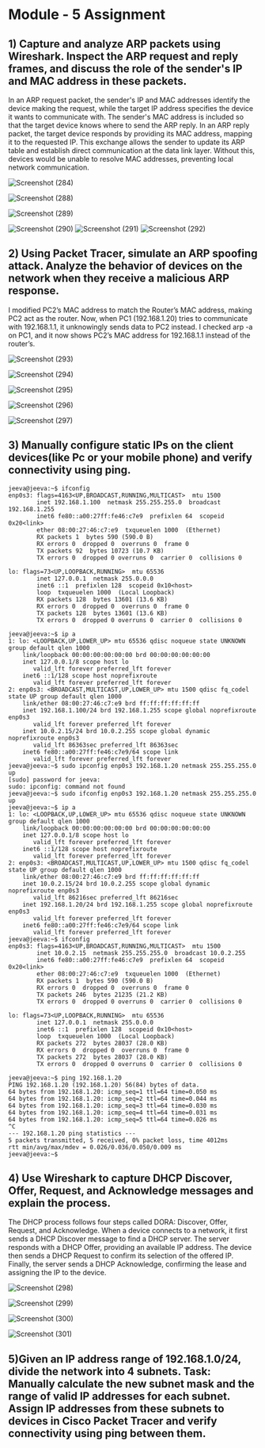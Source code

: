 # Module - 5 Assignment

## 1) Capture and analyze ARP packets using Wireshark. Inspect the ARP request and reply frames, and discuss the role of the sender's IP and MAC address in these packets. 

In an ARP request packet, the sender's IP and MAC addresses identify the device making the request, while the target IP address specifies the device it wants to communicate with. The sender's MAC address is included so that the target device knows where to send the ARP reply. In an ARP reply packet, the target device responds by providing its MAC address, mapping it to the requested IP. This exchange allows the sender to update its ARP table and establish direct communication at the data link layer. Without this, devices would be unable to resolve MAC addresses, preventing local network communication.

![Screenshot (284)](https://github.com/user-attachments/assets/81e3c3f4-c22d-4c71-8fe9-1d3df930e98f)

![Screenshot (288)](https://github.com/user-attachments/assets/f4f6c19c-2804-48cb-a325-7072811a090d)



![Screenshot (289)](https://github.com/user-attachments/assets/a857d157-6218-4ef3-b162-589e80665645)

![Screenshot (290)](https://github.com/user-attachments/assets/e3b3f741-b938-4cbc-9d60-a448a96010d0)
![Screenshot (291)](https://github.com/user-attachments/assets/265e8a4e-95ab-4f0a-8bf3-8501e432bcb1)
![Screenshot (292)](https://github.com/user-attachments/assets/ee0f197d-0783-427c-a6f7-13a0a469577a)


## 2) Using Packet Tracer, simulate an ARP spoofing attack. Analyze the behavior of devices on the network when they receive a malicious ARP response. 


I modified PC2’s MAC address to match the Router’s MAC address, making PC2 act as the router. Now, when PC1 (192.168.1.20) tries to communicate with 192.168.1.1, it unknowingly sends data to PC2 instead. I checked arp -a on PC1, and it now shows PC2’s MAC address for 192.168.1.1 instead of the router’s. 


![Screenshot (293)](https://github.com/user-attachments/assets/e67b45f3-13e4-4d36-ba30-7518fa365cb9)

![Screenshot (294)](https://github.com/user-attachments/assets/490192b9-258d-4204-8e9e-26019d314c28)

![Screenshot (295)](https://github.com/user-attachments/assets/8afe731a-4699-489c-861f-84e2fd565710)

![Screenshot (296)](https://github.com/user-attachments/assets/1314f18b-4c85-4d98-93f0-5a15f4f488a9)

![Screenshot (297)](https://github.com/user-attachments/assets/e650f4a7-5e36-4739-a08d-2f41f00180f1)



## 3) Manually configure static IPs on the client devices(like Pc or your mobile phone) and verify connectivity using ping.

    jeeva@jeeva:~$ ifconfig
    enp0s3: flags=4163<UP,BROADCAST,RUNNING,MULTICAST>  mtu 1500
            inet 192.168.1.100  netmask 255.255.255.0  broadcast 192.168.1.255
            inet6 fe80::a00:27ff:fe46:c7e9  prefixlen 64  scopeid 0x20<link>
            ether 08:00:27:46:c7:e9  txqueuelen 1000  (Ethernet)
            RX packets 1  bytes 590 (590.0 B)
            RX errors 0  dropped 0  overruns 0  frame 0
            TX packets 92  bytes 10723 (10.7 KB)
            TX errors 0  dropped 0 overruns 0  carrier 0  collisions 0
    
    lo: flags=73<UP,LOOPBACK,RUNNING>  mtu 65536
            inet 127.0.0.1  netmask 255.0.0.0
            inet6 ::1  prefixlen 128  scopeid 0x10<host>
            loop  txqueuelen 1000  (Local Loopback)
            RX packets 128  bytes 13601 (13.6 KB)
            RX errors 0  dropped 0  overruns 0  frame 0
            TX packets 128  bytes 13601 (13.6 KB)
            TX errors 0  dropped 0 overruns 0  carrier 0  collisions 0
    
    jeeva@jeeva:~$ ip a
    1: lo: <LOOPBACK,UP,LOWER_UP> mtu 65536 qdisc noqueue state UNKNOWN group default qlen 1000
        link/loopback 00:00:00:00:00:00 brd 00:00:00:00:00:00
        inet 127.0.0.1/8 scope host lo
           valid_lft forever preferred_lft forever
        inet6 ::1/128 scope host noprefixroute 
           valid_lft forever preferred_lft forever
    2: enp0s3: <BROADCAST,MULTICAST,UP,LOWER_UP> mtu 1500 qdisc fq_codel state UP group default qlen 1000
        link/ether 08:00:27:46:c7:e9 brd ff:ff:ff:ff:ff:ff
        inet 192.168.1.100/24 brd 192.168.1.255 scope global noprefixroute enp0s3
           valid_lft forever preferred_lft forever
        inet 10.0.2.15/24 brd 10.0.2.255 scope global dynamic noprefixroute enp0s3
           valid_lft 86363sec preferred_lft 86363sec
        inet6 fe80::a00:27ff:fe46:c7e9/64 scope link 
           valid_lft forever preferred_lft forever
    jeeva@jeeva:~$ sudo ipconfig enp0s3 192.168.1.20 netmask 255.255.255.0 up
    [sudo] password for jeeva: 
    sudo: ipconfig: command not found
    jeeva@jeeva:~$ sudo ifconfig enp0s3 192.168.1.20 netmask 255.255.255.0 up
    jeeva@jeeva:~$ ip a
    1: lo: <LOOPBACK,UP,LOWER_UP> mtu 65536 qdisc noqueue state UNKNOWN group default qlen 1000
        link/loopback 00:00:00:00:00:00 brd 00:00:00:00:00:00
        inet 127.0.0.1/8 scope host lo
           valid_lft forever preferred_lft forever
        inet6 ::1/128 scope host noprefixroute 
           valid_lft forever preferred_lft forever
    2: enp0s3: <BROADCAST,MULTICAST,UP,LOWER_UP> mtu 1500 qdisc fq_codel state UP group default qlen 1000
        link/ether 08:00:27:46:c7:e9 brd ff:ff:ff:ff:ff:ff
        inet 10.0.2.15/24 brd 10.0.2.255 scope global dynamic noprefixroute enp0s3
           valid_lft 86216sec preferred_lft 86216sec
        inet 192.168.1.20/24 brd 192.168.1.255 scope global noprefixroute enp0s3
           valid_lft forever preferred_lft forever
        inet6 fe80::a00:27ff:fe46:c7e9/64 scope link 
           valid_lft forever preferred_lft forever
    jeeva@jeeva:~$ ifconfig
    enp0s3: flags=4163<UP,BROADCAST,RUNNING,MULTICAST>  mtu 1500
            inet 10.0.2.15  netmask 255.255.255.0  broadcast 10.0.2.255
            inet6 fe80::a00:27ff:fe46:c7e9  prefixlen 64  scopeid 0x20<link>
            ether 08:00:27:46:c7:e9  txqueuelen 1000  (Ethernet)
            RX packets 1  bytes 590 (590.0 B)
            RX errors 0  dropped 0  overruns 0  frame 0
            TX packets 246  bytes 21235 (21.2 KB)
            TX errors 0  dropped 0 overruns 0  carrier 0  collisions 0
    
    lo: flags=73<UP,LOOPBACK,RUNNING>  mtu 65536
            inet 127.0.0.1  netmask 255.0.0.0
            inet6 ::1  prefixlen 128  scopeid 0x10<host>
            loop  txqueuelen 1000  (Local Loopback)
            RX packets 272  bytes 28037 (28.0 KB)
            RX errors 0  dropped 0  overruns 0  frame 0
            TX packets 272  bytes 28037 (28.0 KB)
            TX errors 0  dropped 0 overruns 0  carrier 0  collisions 0
    
    jeeva@jeeva:~$ ping 192.168.1.20
    PING 192.168.1.20 (192.168.1.20) 56(84) bytes of data.
    64 bytes from 192.168.1.20: icmp_seq=1 ttl=64 time=0.050 ms
    64 bytes from 192.168.1.20: icmp_seq=2 ttl=64 time=0.044 ms
    64 bytes from 192.168.1.20: icmp_seq=3 ttl=64 time=0.030 ms
    64 bytes from 192.168.1.20: icmp_seq=4 ttl=64 time=0.031 ms
    64 bytes from 192.168.1.20: icmp_seq=5 ttl=64 time=0.026 ms
    ^C
    --- 192.168.1.20 ping statistics ---
    5 packets transmitted, 5 received, 0% packet loss, time 4012ms
    rtt min/avg/max/mdev = 0.026/0.036/0.050/0.009 ms
    jeeva@jeeva:~$ 


## 4) Use Wireshark to capture DHCP Discover, Offer, Request, and Acknowledge messages and explain the process. 


The DHCP process follows four steps called DORA: Discover, Offer, Request, and Acknowledge. When a device connects to a network, it first sends a DHCP Discover message to find a DHCP server. The server responds with a DHCP Offer, providing an available IP address. The device then sends a DHCP Request to confirm its selection of the offered IP. Finally, the server sends a DHCP Acknowledge, confirming the lease and assigning the IP to the device. 

![Screenshot (298)](https://github.com/user-attachments/assets/6a80fbfe-2d6c-47f5-a4cd-5c924c636a82)


![Screenshot (299)](https://github.com/user-attachments/assets/6f2ffef2-4a5e-47ff-b5b1-7d3caab3048a)


![Screenshot (300)](https://github.com/user-attachments/assets/ee565ccc-9f3c-467a-b265-cc34516d8169)


![Screenshot (301)](https://github.com/user-attachments/assets/6c5ae326-3095-417e-9ac2-fc36b44e4aa7)



## 5)Given an IP address range of 192.168.1.0/24, divide the network into 4 subnets. Task: Manually calculate the new subnet mask and the range of valid IP addresses for each subnet. Assign IP addresses from these subnets to devices in Cisco Packet Tracer and verify connectivity using ping between them.



